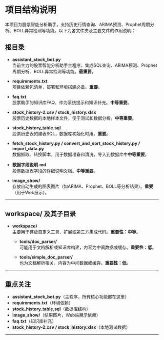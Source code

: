 # 项目结构说明

本项目为股票智能分析助手，支持历史行情查询、ARIMA预测、Prophet周期分析、BOLL异常检测等功能。以下为各文件夹及主要文件的作用说明：

## 根目录

- **assistant_stock_bot.py**  
  当前主力的股票智能分析助手主程序，集成SQL查询、ARIMA预测、Prophet周期分析、BOLL异常检测等功能。**最重要**。

- **requirements.txt**  
  项目依赖包清单，部署和环境搭建必备。**重要**。

- **faq.txt**  
  股票助手的知识库FAQ，作为系统提示和知识补充。**中等重要**。

- **stock_history-2.csv / stock_history.xlsx**  
  股票历史数据的本地样本文件，便于测试和数据分析。**中等重要**。

- **stock_history_table.sql**  
  股票历史表的建表SQL，数据库初始化时用。**重要**。

- **fetch_stock_history.py / convert_and_sort_stock_history.py / import_data.py**  
  数据抓取、转换脚本，用于数据准备和清洗，导入到数据库中**中等重要**。

- **数据字段说明.md**  
  股票数据表字段的详细说明文档。**中等重要**。

- **image_show/**  
  存放自动生成的图表图片（如ARIMA、Prophet、BOLL等分析结果）。**重要**（用于Web展示）。

---

## workspace/ 及其子目录

- **workspace/**  
  主要用于存放自定义工具、扩展或第三方集成代码。**重要性：中等**。

  - **tools/doc_parser/**  
    可能用于文档解析或知识库构建，内容为中间数据或缓存。**重要性：低**。

  - **tools/simple_doc_parser/**  
    也为文档解析相关，内容为中间数据或缓存。**重要性：低**。

---

## 重点关注

- **assistant_stock_bot.py**（主程序，所有核心功能都在这里）
- **requirements.txt**（环境依赖）
- **stock_history_table.sql**（数据库结构）
- **image_show/**（结果图片，Web端展示依赖）
- **faq.txt**（知识库补充）
- **stock_history-2.csv / stock_history.xlsx**（本地测试数据）

---